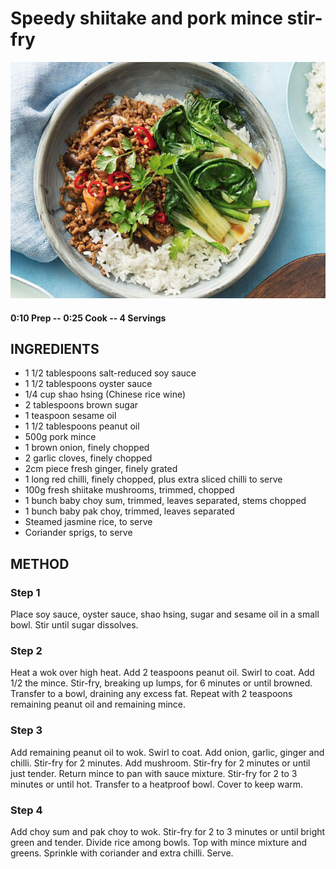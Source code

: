 # Speedy shiitake and pork mince stir-fry
![](https://raw.githubusercontent.com/fuzzwah/recipes/images/pics/Speedy_shiitake_and_pork_mince_stir-fry.jpg)
#### 0:10 Prep -- 0:25 Cook -- 4 Servings
## INGREDIENTS
* 1 1/2 tablespoons salt-reduced soy sauce
* 1 1/2 tablespoons oyster sauce
* 1/4 cup shao hsing (Chinese rice wine)
* 2 tablespoons brown sugar
* 1 teaspoon sesame oil
* 1 1/2 tablespoons peanut oil
* 500g pork mince
* 1 brown onion, finely chopped
* 2 garlic cloves, finely chopped
* 2cm piece fresh ginger, finely grated
* 1 long red chilli, finely chopped, plus extra sliced chilli to serve
* 100g fresh shiitake mushrooms, trimmed, chopped
* 1 bunch baby choy sum, trimmed, leaves separated, stems chopped
* 1 bunch baby pak choy, trimmed, leaves separated
* Steamed jasmine rice, to serve
* Coriander sprigs, to serve
## METHOD
### Step 1
Place soy sauce, oyster sauce, shao hsing, sugar and sesame oil in a small bowl. Stir until sugar dissolves.
### Step 2
Heat a wok over high heat. Add 2 teaspoons peanut oil. Swirl to coat. Add 1/2 the mince. Stir-fry, breaking up lumps, for 6 minutes or until browned. Transfer to a bowl, draining any excess fat. Repeat with 2 teaspoons remaining peanut oil and remaining mince.
### Step 3
Add remaining peanut oil to wok. Swirl to coat. Add onion, garlic, ginger and chilli. Stir-fry for 2 minutes. Add mushroom. Stir-fry for 2 minutes or until just tender. Return mince to pan with sauce mixture. Stir-fry for 2 to 3 minutes or until hot. Transfer to a heatproof bowl. Cover to keep warm.
### Step 4
Add choy sum and pak choy to wok. Stir-fry for 2 to 3 minutes or until bright green and tender. Divide rice among bowls. Top with mince mixture and greens. Sprinkle with coriander and extra chilli. Serve.
